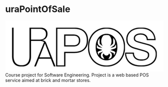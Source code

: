 # uraPointOfSale
![uralogo](https://github.com/DataByne/uraPointOfSale/blob/master/images/uralogo.png)
Course project for Software Engineering. Project is a web based POS service aimed at brick and mortar stores.

